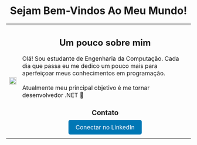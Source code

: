 <center>
    <h1>Sejam Bem-Vindos Ao Meu Mundo!</h1>
</center>

<table>

  <tr>
    <td>
      <img src="https://i.giphy.com/media/v1.Y2lkPTc5MGI3NjExaDJ4a2VzeXBzdnIyNHFudmptbG0xZ3U4ZHRpNzA3OHNkeGQxZzl2aSZlcD12MV9pbnRlcm5hbF9naWZfYnlfaWQmY3Q9Zw/bGgsc5mWoryfgKBx1u/giphy.gif" width="100%" height="100%">
    </td>
    <td>
      <h2><center>Um pouco sobre mim</center></h2>
      <p>Olá! Sou estudante de Engenharia da Computação. Cada dia que passa eu me dedico um pouco mais para aperfeiçoar meus conhecimentos em programação.<br><br> Atualmente meu principal objetivo é me tornar desenvolvedor .NET 🚀
      </p>
      <h3><center>Contato</center></h3>
      <p align="center">
        <a href="https://www.linkedin.com/in/victorhenriquee" style="background-color: #0077b5; color: white; padding: 10px 20px; border-radius: 5px; text-decoration: none;" target="_blank">
          Conectar no LinkedIn
        </a>
      </p>
    </td>
  </tr>

</table>
